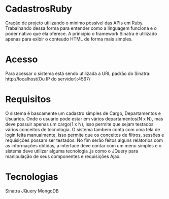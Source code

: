CadastrosRuby
=============

Cração de projeto utilizando o minimo possivel das APIs em Ruby. 
Trabalhando dessa forma para entender como a linguagem funciona e o poder nativo que ela oferece. 
A principio o framework Sinatra é utilizado apenas para exibir o conteudo HTML de forma mais simples.

Acesso
============================
Para acessar o sistema está sendo utilizada a URL padrão do Sinatra: 
http://localhost(Ou IP do servidor):4567/

Requisitos
============================

O sistema é bascamente um cadastro simples de Cargo, Departamentos e Usuarios.
Onde o usuario pode estar em vários departamentos(N x N), mas deve possuir apenas um cargo(1 x N), isso permite que sejam testados vários 
conceitos de tecnologia.
O sistema tambem conta com uma tela de login feita manualmente, isso permite que os conceitos de filtros, sessões e requisições possam 
ser testados.
No fim serão feitos alguns relátorios com as informações obtidas, a interface deve contar com um menu simples e o sistema deve utilizar alguma
tecnologia .js como o JQuery para manipulação de seus componentes e requisições Ajax. 

Tecnologias
===========================
Sinatra
JQuery
MongoDB